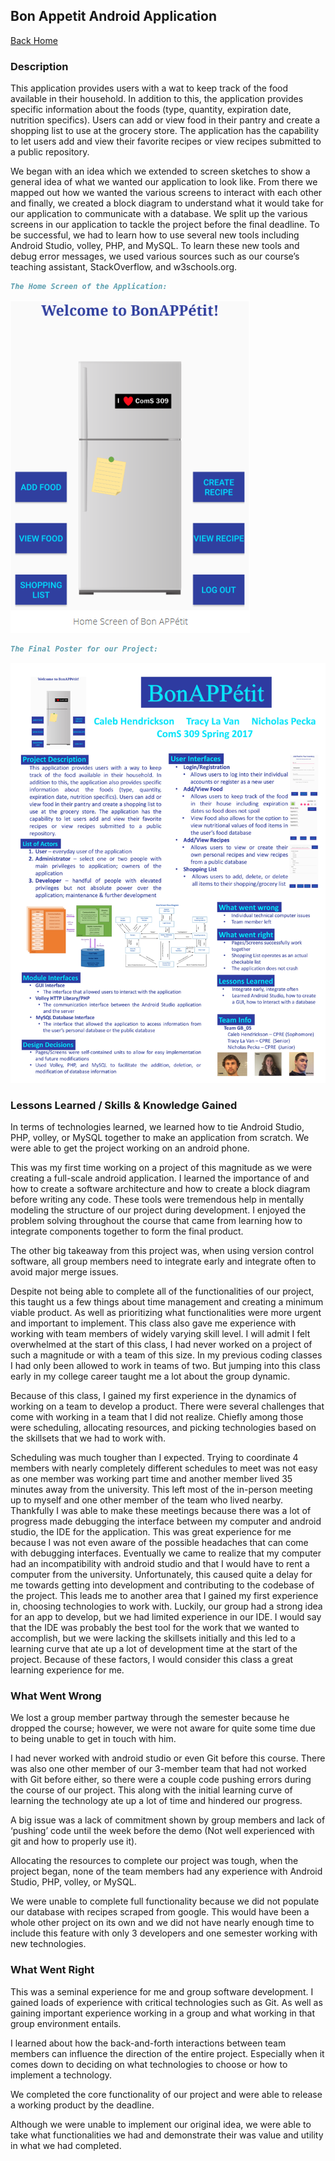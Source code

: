 ## Bon Appetit Android Application

[Back Home](README.md)



### Description

This application provides users with a wat to keep track of the food available in their household. In addition to this, the application provides specific information about the foods (type, quantity, expiration date, nutrition specifics). Users can add or view food in their pantry and create a shopping list to use at the grocery store. The application has the capability to let users add and view their favorite recipes or view recipes submitted to a public repository. 

We began with an idea which we extended to screen sketches to show a general idea of what we wanted our application to look like. From there we mapped out how we wanted the various screens to interact with each other and finally, we created a block diagram to understand what it would take for our application to communicate with a database. We split up the various screens in our application to tackle the project before the final deadline. To be successful, we had to learn how to use several new tools including Android Studio, volley, PHP, and MySQL. To learn these new tools and debug error messages, we used various sources such as our course’s teaching assistant, StackOverflow, and w3schools.org.

```markdown
The Home Screen of the Application:
```
![](BonAppetit-pics/BonAppetitHomeScreen.png)


```markdown
The Final Poster for our Project:
```
![](BonAppetit-pics/BonAppetit-poster_1.jpg)


### Lessons Learned / Skills & Knowledge Gained

In terms of technologies learned, we learned how to tie Android Studio, PHP, volley, or MySQL together to make an application from scratch. We were able to get the project working on an android phone.

This was my first time working on a project of this magnitude as we were creating a full-scale android application. I learned the importance of and how to create a software architecture and how to create a block diagram before writing any code. These tools were tremendous help in mentally modeling the structure of our project during development. I enjoyed the problem solving throughout the course that came from learning how to integrate components together to form the final product.

The other big takeaway from this project was, when using version control software, all group members need to integrate early and integrate often to avoid major merge issues.

Despite not being able to complete all of the functionalities of our project, this taught us a few things about time management and creating a minimum viable product. As well as prioritizing what functionalities were more urgent and important to implement. 
This class also gave me experience with working with team members of widely varying skill level. I will admit I felt overwhelmed at the start of this class, I had never worked on a project of such a magnitude or with a team of this size. In my previous coding classes I had only been allowed to work in teams of two. But jumping into this class early in my college career taught me a lot about the group dynamic.

Because of this class, I gained my first experience in the dynamics of working on a team to develop a product. There were several challenges that come with working in a team that I did not realize. Chiefly among those were scheduling, allocating resources, and picking technologies based on the skillsets that we had to work with.

Scheduling was much tougher than I expected. Trying to coordinate 4 members with nearly completely different schedules to meet was not easy as one member was working part time and another member lived 35 minutes away from the university. This left most of the in-person meeting up to myself and one other member of the team who lived nearby. Thankfully I was able to make these meetings because there was a lot of progress made debugging the interface between my computer and android studio, the IDE for the application. This was great experience for me because I was not even aware of the possible headaches that can come with debugging interfaces. Eventually we came to realize that my computer had an incompatibility with android studio and that I would have to rent a computer from the university. Unfortunately, this caused quite a delay for me towards getting into development and contributing to the codebase of the project. This leads me to another area that I gained my first experience in, choosing technologies to work with. Luckily, our group had a strong idea for an app to develop, but we had limited experience in our IDE. I would say that the IDE was probably the best tool for the work that we wanted to accomplish, but we were lacking the skillsets initially and this led to a learning curve that ate up a lot of development time at the start of the project. Because of these factors, I would consider this class a great learning experience for me.

### What Went Wrong

We lost a group member partway through the semester because he dropped the course; however, we were not aware for quite some time due to being unable to get in touch with him. 

I had never worked with android studio or even Git before this course. There was also one other member of our 3-member team that had not worked with Git before either, so there were a couple code pushing errors during the course of our project. This along with the initial learning curve of learning the technology ate up a lot of time and hindered our progress.

A big issue was a lack of commitment shown by group members and lack of ‘pushing’ code until the week before the demo (Not well experienced with git and how to properly use it).

Allocating the resources to complete our project was tough, when the project began, none of the team members had any experience with Android Studio, PHP, volley, or MySQL.

We were unable to complete full functionality because we did not populate our database with recipes scraped from google. This would have been a whole other project on its own and we did not have nearly enough time to include this feature with only 3 developers and one semester working with new technologies.

### What Went Right

This was a seminal experience for me and group software development. I gained loads of experience with critical technologies such as Git. As well as gaining important experience working in a group and what working in that group environment entails.

I learned about how the back-and-forth interactions between team members can influence the direction of the entire project. Especially when it comes down to deciding on what technologies to choose or how to implement a technology.

We completed the core functionality of our project and were able to release a working product by the deadline.

Although we were unable to implement our original idea, we were able to take what functionalities we had and demonstrate their was value and utility in what we had completed.


